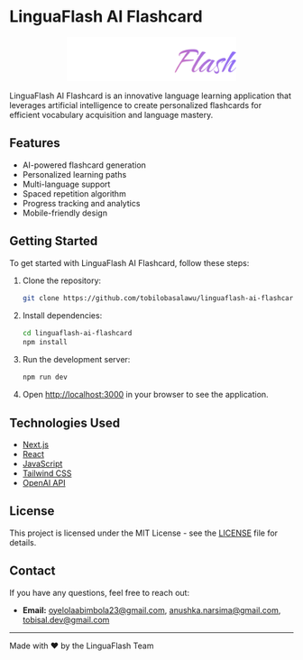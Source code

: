 # LinguaFlash AI Flashcard

<p align="center">
  <img src="./public/images/logo.svg" alt="LinguaFlash AI Flashcard Logo" width="300">
</p>

LinguaFlash AI Flashcard is an innovative language learning application that leverages artificial intelligence to create personalized flashcards for efficient vocabulary acquisition and language mastery.

## Features

- AI-powered flashcard generation
- Personalized learning paths
- Multi-language support
- Spaced repetition algorithm
- Progress tracking and analytics
- Mobile-friendly design

## Getting Started

To get started with LinguaFlash AI Flashcard, follow these steps:

1. Clone the repository:
   ```bash
   git clone https://github.com/tobilobasalawu/linguaflash-ai-flashcard.git
   ```

2. Install dependencies:
   ```bash
   cd linguaflash-ai-flashcard
   npm install
   ```

3. Run the development server:
   ```bash
   npm run dev
   ```

4. Open [http://localhost:3000](http://localhost:3000) in your browser to see the application.

## Technologies Used

- [Next.js](https://nextjs.org/)
- [React](https://reactjs.org/)
- [JavaScript](https://www.typescriptlang.org/)
- [Tailwind CSS](https://tailwindcss.com/)
- [OpenAI API](https://openai.com/api/)


## License

This project is licensed under the MIT License - see the [LICENSE](LICENSE) file for details.

## Contact

If you have any questions, feel free to reach out:

- **Email:**  oyelolaabimbola23@gmail.com, anushka.narsima@gmail.com, tobisal.dev@gmail.com

---

Made with ❤️ by the LinguaFlash Team
